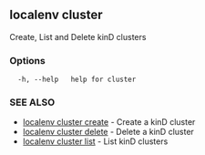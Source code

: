## localenv cluster

Create, List and Delete kinD clusters

### Options

```
  -h, --help   help for cluster
```

### SEE ALSO

* [localenv cluster create](localenv_cluster_create.md)	 - Create a kinD cluster
* [localenv cluster delete](localenv_cluster_delete.md)	 - Delete a kinD cluster
* [localenv cluster list](localenv_cluster_list.md)	 - List kinD clusters

